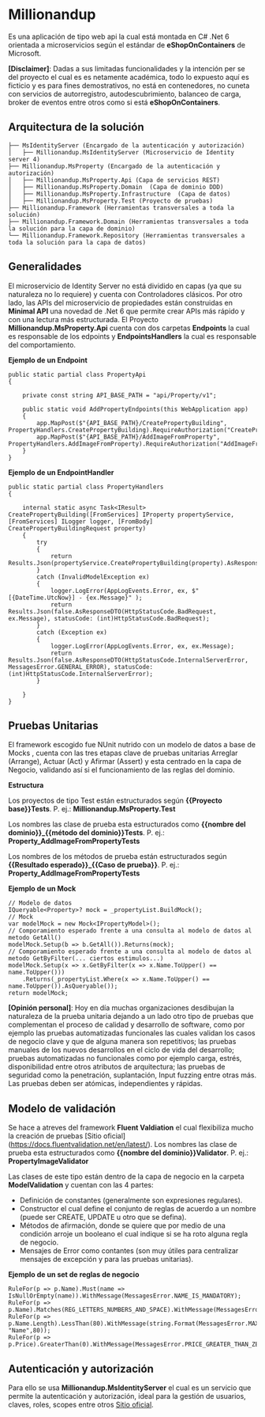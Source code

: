 # Millionandup

Es una aplicación de tipo web api la cual está montada en C# .Net 6 orientada a microservicios según el estándar de **eShopOnContainers** de Microsoft. 

**[Disclaimer]**: Dadas a sus limitadas funcionalidades y la intención per se del proyecto el cual es es netamente académica, todo lo expuesto aquí es ficticio y es para fines demostrativos, no está en contenedores, no cuneta con servicios de autorregistro, autodescubrimiento, balanceo de carga, broker de eventos entre otros como si está **eShopOnContainers**. 

## Arquitectura de la solución
```	
├── MsIdentityServer (Encargado de la autenticación y autorización)
│   ├── Millionandup.MsIdentityServer (Microservicio de Identity server 4)
├── Millionandup.MsProperty (Encargado de la autenticación y autorización)
│   ├── Millionandup.MsProperty.Api (Capa de servicios REST)
│   ├── Millionandup.MsProperty.Domain  (Capa de dominio DDD)
│   ├── Millionandup.MsProperty.Infrastructure  (Capa de datos)
│   ├── Millionandup.MsProperty.Test (Proyecto de pruebas)
├── Millionandup.Framework (Herramientas transversales a toda la solución)
├── Millionandup.Framework.Domain (Herramientas transversales a toda la solución para la capa de dominio)
└── Millionandup.Framework.Repository (Herramientas transversales a toda la solución para la capa de datos)
```

## Generalidades
El microservicio de Identity Server  no está dividido en capas (ya que su naturaleza no lo requiere) y cuenta con Controladores clásicos.
Por otro lado, las APIs del microservicio de propiedades están construidas en **Minimal API** una novedad de .Net 6 que permite crear APIs más rápido y con una lectura más estructurada. El Proyecto **Millionandup.MsProperty.Api** cuenta con dos carpetas **Endpoints** la cual es responsable de los edpoints y **EndpointsHandlers** la cual es responsable del comportamiento.

**Ejemplo de un Endpoint**

```
public static partial class PropertyApi
{

	private const string API_BASE_PATH = "api/Property/v1";

	public static void AddPropertyEndpoints(this WebApplication app)
	{
		app.MapPost($"{API_BASE_PATH}/CreatePropertyBuilding", PropertyHandlers.CreatePropertyBuilding).RequireAuthorization("CreatePropertyBuilding");
		app.MapPost($"{API_BASE_PATH}/AddImageFromProperty", PropertyHandlers.AddImageFromProperty).RequireAuthorization("AddImageFromProperty");
	}
}
```

**Ejemplo de un EndpointHandler**

```
public static partial class PropertyHandlers
{

	internal static async Task<IResult> CreatePropertyBuilding([FromServices] IProperty propertyService, [FromServices] ILogger logger, [FromBody] CreatePropertyBuildingRequest property)
	{
		try
		{
			return Results.Json(propertyService.CreatePropertyBuilding(property).AsResponseDTO());
		}
		catch (InvalidModelException ex)
		{
			logger.LogError(AppLogEvents.Error, ex, $"[{DateTime.UtcNow}] - {ex.Message}" );
			return Results.Json(false.AsResponseDTO(HttpStatusCode.BadRequest, ex.Message), statusCode: (int)HttpStatusCode.BadRequest);
		}
		catch (Exception ex)
		{
			logger.LogError(AppLogEvents.Error, ex, ex.Message);
			return Results.Json(false.AsResponseDTO(HttpStatusCode.InternalServerError, MessagesError.GENERAL_ERROR), statusCode: (int)HttpStatusCode.InternalServerError);
		}

	}
}
```

## Pruebas Unitarias
El framework escogido fue NUnit nutrido con un modelo de datos a base de Mocks , cuenta con las tres etapas clave de pruebas unitarias Arreglar (Arrange), Actuar (Act) y Afirmar (Assert) y esta centrado en la capa de Negocio, validando así si el funcionamiento de las reglas del dominio. 

**Estructura**

Los proyectos de tipo Test están estructurados según **{{Proyecto base}}Tests**. 
P. ej.: **Millionandup.MsProperty.Test**

Los nombres las clase de prueba esta estructurados como **{{nombre del dominio}}_{{método del dominio}}Tests**. 
P. ej.: **Property_AddImageFromPropertyTests**

Los nombres de los métodos de prueba están estructurados según **{{Resultado esperado}}_{{Caso de prueba}}**. 
P. ej.: **Property_AddImageFromPropertyTests**

**Ejemplo de un Mock**

```	
// Modelo de datos
IQueryable<Property>? mock = _propertyList.BuildMock();
// Mock
var modelMock = new Mock<IPropertyModel>(); 
// Comporamiento esperado frente a una consulta al modelo de datos al metodo GetAll()
modelMock.Setup(b => b.GetAll()).Returns(mock); 
// Comporamiento esperado frente a una consulta al modelo de datos al metodo GetByFilter(... ciertos estimulos...)
modelMock.Setup(x => x.GetByFilter(x => x.Name.ToUpper() == name.ToUpper()))
	.Returns(_propertyList.Where(x => x.Name.ToUpper() == name.ToUpper()).AsQueryable());
return modelMock;
```
**[Opinión personal]**: Hoy en día muchas organizaciones desdibujan la naturaleza de la prueba unitaria dejando a un lado otro tipo de pruebas que complementan el proceso de calidad y desarrollo de software, como por ejemplo las pruebas automatizadas funcionales las cuales validan los casos de negocio clave y que de alguna manera son repetitivos; las pruebas manuales de los nuevos desarrollos en el ciclo de vida del desarrollo; pruebas automatizadas no funcionales como por ejemplo carga, estrés, disponibilidad entre otros atributos de arquitectura; las pruebas de seguridad como la penetración,  suplantación, Input fuzzing entre otras más.  
Las pruebas deben ser atómicas, independientes y rápidas.

## Modelo de validación

Se hace a atreves del framework **Fluent Valdiation** el cual flexibiliza mucho la creación de pruebas [Sitio oficial] (https://docs.fluentvalidation.net/en/latest/).
Los nombres las clase de prueba esta estructurados como **{{nombre del dominio}}Validator**.
P. ej.: **PropertyImageValidator**

Las clases de este tipo están dentro de la capa de negocio en la carpeta **ModelValidation** y cuentan con las 4 partes:
* Definición de constantes (generalmente son expresiones regulares).
* Constructor el cual define el conjunto de reglas de acuerdo a un nombre (puede ser CREATE, UPDATE u otro que se defina).
* Métodos de afirmación, donde se quiere que por medio de una condición arroje un booleano el cual indique si se ha roto alguna regla de negocio.
* Mensajes de Error como contantes (son muy útiles para centralizar mensajes de excepción y para las pruebas unitarias).

**Ejemplo de un set de reglas de negocio**

```	
RuleFor(p => p.Name).Must(name => IsNullOrEmpty(name)).WithMessage(MessagesError.NAME_IS_MANDATORY);
RuleFor(p => p.Name).Matches(REG_LETTERS_NUMBERS_AND_SPACE).WithMessage(MessagesError.NAME_INCORRECT_FORMAT);
RuleFor(p => p.Name.Length).LessThan(80).WithMessage(string.Format(MessagesError.MAX_LENGHT_STRING, "Name",80));
RuleFor(p => p.Price).GreaterThan(0).WithMessage(MessagesError.PRICE_GREATER_THAN_ZERO);
```	


## Autenticación y autorización 
Para ello se usa **Millionandup.MsIdentityServer** el cual es un servicio que permite la autenticación y autorización, ideal para la gestión de usuarios, claves, roles, scopes entre otros [Sitio oficial]( https://identityserver4.readthedocs.io/en/latest/).

